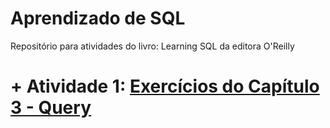 # Aprendizado de SQL

Repositório para atividades do livro: Learning SQL da editora O'Reilly

# + Atividade 1: [Exercícios do Capítulo 3 - Query](https://github.com/rafaelpavan95/Learning_SQL/blob/main/Cap_3_Exercicios.sql)

